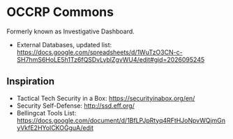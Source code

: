 # OCCRP Commons 

Formerly known as Investigative Dashboard.

* External Databases, updated list: https://docs.google.com/spreadsheets/d/1WuTzO3CN-c-SH7hmS6HoLE5h1Tz6fQSDvLyblZgvWU4/edit#gid=2026095245 


## Inspiration

* Tactical Tech Security in a Box: https://securityinabox.org/en/ 
* Security Self-Defense: http://ssd.eff.org/ 
* Bellingcat Tools List: https://docs.google.com/document/d/1BfLPJpRtyq4RFtHJoNpvWQjmGnyVkfE2HYoICKOGguA/edit 

